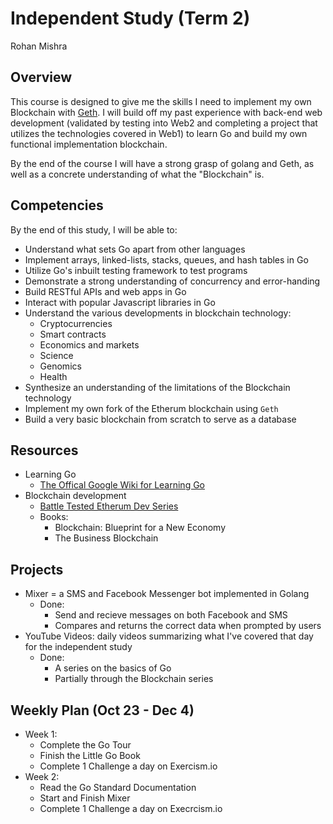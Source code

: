 # Independent Study (Term 2)
Rohan Mishra

## Overview
This course is designed to give me the skills I need to implement my own Blockchain
with [Geth](https://github.com/ethereum/go-ethereum/wiki/geth). I will build off
my past experience with back-end web development (validated by testing into Web2 and
completing a project that utilizes the technologies covered in Web1) to learn Go
and build my own functional implementation blockchain.

By the end of the course I will have a strong grasp of golang and Geth, as well as
a concrete understanding of what the "Blockchain" is.

## Competencies
By the end of this study, I will be able to:
- Understand what sets Go apart from other languages
- Implement arrays, linked-lists, stacks, queues, and hash tables in Go
- Utilize Go's inbuilt testing framework to test programs
- Demonstrate a strong understanding of concurrency and error-handing
- Build RESTful APIs and web apps in Go
- Interact with popular Javascript libraries in Go
- Understand the various developments in blockchain technology:
    + Cryptocurrencies
    + Smart contracts
    + Economics and markets
    + Science
    + Genomics
    + Health
- Synthesize an understanding of the limitations of the Blockchain technology
- Implement my own fork of the Etherum blockchain using `Geth`
- Build a very basic blockchain from scratch to serve as a database

## Resources
- Learning Go
    + [The Offical Google Wiki for Learning Go](https://github.com/golang/go/wiki/Learn)
- Blockchain development
    + [Battle Tested Etherum Dev Series](http://decypher.tv/series/ethereum-development)
    + Books:
        * Blockchain: Blueprint for a New Economy
        * The Business Blockchain

## Projects
- Mixer = a SMS and Facebook Messenger bot implemented in Golang
    + Done:
        - Send and recieve messages on both Facebook and SMS
        - Compares and returns the correct data when prompted by users
- YouTube Videos: daily videos summarizing what I've covered that day for the independent study
    + Done:
        - A series on the basics of Go
        - Partially through the Blockchain series

## Weekly Plan (Oct 23 - Dec 4)
- Week 1:
    + Complete the Go Tour
    + Finish the Little Go Book
    + Complete 1 Challenge a day on Exercism.io
- Week 2:
    + Read the Go Standard Documentation
    + Start and Finish Mixer
    + Complete 1 Challenge a day on Execrcism.io


